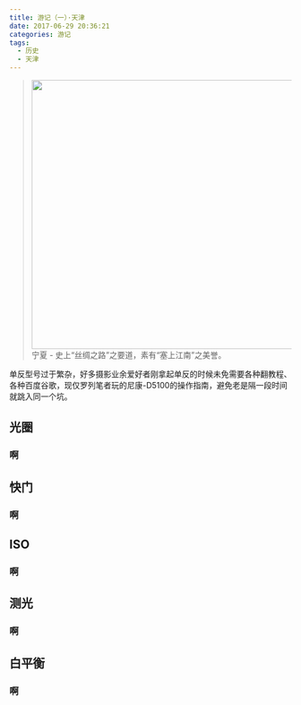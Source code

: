 ```yaml
---
title: 游记（一）·天津
date: 2017-06-29 20:36:21
categories: 游记
tags:
  - 历史
  - 天津
---
```

<blockquote class="blockquote-center"><img src="http://ogudt6aal.bkt.clouddn.com/image/20171005041835_EwsNjZ_ningxia.jpeg" width="480">宁夏 - 史上“丝绸之路”之要道，素有“塞上江南”之美誉。</blockquote>

<!--more-->








单反型号过于繁杂，好多摄影业余爱好者刚拿起单反的时候未免需要各种翻教程、各种百度谷歌，现仅罗列笔者玩的尼康-D5100的操作指南，避免老是隔一段时间就跳入同一个坑。

## 光圈

### 啊

## 快门

### 啊

## ISO

### 啊

## 测光

### 啊

## 白平衡

### 啊

